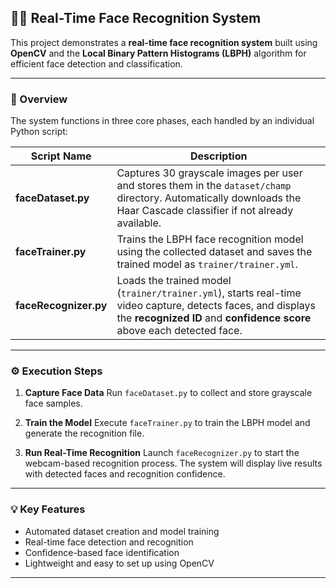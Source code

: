 ## 👨‍💻 Real-Time Face Recognition System

This project demonstrates a **real-time face recognition system** built using **OpenCV** and the **Local Binary Pattern Histograms (LBPH)** algorithm for efficient face detection and classification.

---

### 🚀 Overview

The system functions in three core phases, each handled by an individual Python script:

| **Script Name**       | **Description**                                                                                                                                                                       |
| --------------------- | ------------------------------------------------------------------------------------------------------------------------------------------------------------------------------------- |
| **faceDataset.py**    | Captures 30 grayscale images per user and stores them in the `dataset/champ` directory. Automatically downloads the Haar Cascade classifier if not already available.                 |
| **faceTrainer.py**    | Trains the LBPH face recognition model using the collected dataset and saves the trained model as `trainer/trainer.yml`.                                                              |
| **faceRecognizer.py** | Loads the trained model (`trainer/trainer.yml`), starts real-time video capture, detects faces, and displays the **recognized ID** and **confidence score** above each detected face. |

---

### ⚙️ Execution Steps

1. **Capture Face Data**
   Run `faceDataset.py` to collect and store grayscale face samples.

2. **Train the Model**
   Execute `faceTrainer.py` to train the LBPH model and generate the recognition file.

3. **Run Real-Time Recognition**
   Launch `faceRecognizer.py` to start the webcam-based recognition process. The system will display live results with detected faces and recognition confidence.

---

### 💡 Key Features

* Automated dataset creation and model training
* Real-time face detection and recognition
* Confidence-based face identification
* Lightweight and easy to set up using OpenCV

---

